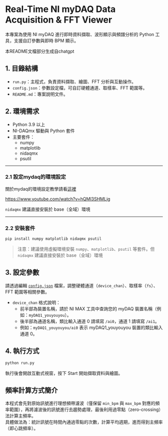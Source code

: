 # Real-Time NI myDAQ Data Acquisition & FFT Viewer

本專案為使用 NI myDAQ 進行即時資料擷取、波形顯示與頻譜分析的 Python 工具，支援自訂參數與即時 BPM 顯示。

本README文檔部分生成自chatgpt

## 1. 目錄結構

- `run.py`：主程式，負責資料擷取、繪圖、FFT 分析與互動操作。
- `config.json`：參數設定檔，可自訂硬體通道、取樣率、FFT 範圍等。
- `README.md`：專案說明文件。


## 2. 環境需求

- Python 3.9 以上
- NI-DAQmx 驅動與 Python 套件
- 主要套件：
  - numpy
  - matplotlib
  - nidaqmx
  - psutil

---
### 2.1 設定mydaq的環境設定

關於mydaq的環境設定教學請看[這裡](https://www.youtube.com/watch?v=hQMl3SHMLjg)

https://www.youtube.com/watch?v=hQMl3SHMLjg

`nidaqmx` 建議直接安裝於 base（全域）環境

---
### 2.2 安裝套件

```sh
pip install numpy matplotlib nidaqmx psutil
```


> 注意：建議使用虛擬環境安裝 `numpy`、`matplotlib`、`psutil` 等套件。但 `nidaqmx` 建議直接安裝於 base（全域）環境


## 3. 設定參數

請透過編輯 [`config.json`](config.json) 檔案，調整硬體通道（`device_chan`）、取樣率（`fs`）、FFT 範圍等相關參數。

- `device_chan` 格式說明：  
  - 前半部為裝置名稱，請於 NI MAX 工具中查詢您的 myDAQ 裝置名稱（例如：`myDAQ1_youyouyou`）。
  - 後半部為通道名稱，類比輸入通道 0 請填寫 `/ai0`，通道 1 請填寫 `/ai1`。
  - 例如：`myDAQ1_youyouyou/ai0` 表示 myDAQ1_youyouyou 裝置的類比輸入通道 0。




## 4. 執行方式

```sh
python run.py
```

執行後會開啟互動式視窗，按下 Start 開始擷取資料與繪圖。

## 頻率計算方式簡介

本程式會先對原始訊號進行理想頻帶濾波（僅保留 `min_bpm` 與 `max_bpm` 對應的頻率範圍），再將濾波後的訊號進行去趨勢處理，最後利用過零點（zero-crossing）法計算主頻率。  
具體做法為：統計訊號在時間內通過零點的次數，計算平均週期，進而得到主頻率（即心跳頻率）。
